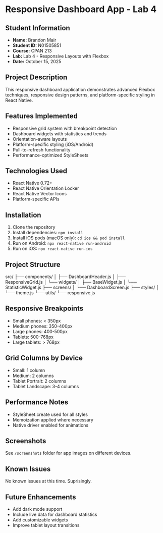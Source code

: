 # Responsive Dashboard App - Lab 4
## Student Information
- **Name:** Brandon Mair
- **Student ID:** N01505851
- **Course:** CPAN 213
- **Lab:** Lab 4 - Responsive Layouts with Flexbox
- **Date:** October 15, 2025

## Project Description
This responsive dashboard application demonstrates advanced Flexbox techniques, responsive design patterns, and platform-specific styling in React Native.

## Features Implemented
- Responsive grid system with breakpoint detection  
- Dashboard widgets with statistics and trends  
- Orientation-aware layouts  
- Platform-specific styling (iOS/Android)  
- Pull-to-refresh functionality  
- Performance-optimized StyleSheets  

## Technologies Used
- React Native 0.72+  
- React Native Orientation Locker  
- React Native Vector Icons  
- Platform-specific APIs  

## Installation
1. Clone the repository  
2. Install dependencies: `npm install`  
3. Install iOS pods (macOS only): `cd ios && pod install`  
4. Run on Android: `npx react-native run-android`  
5. Run on iOS: `npx react-native run-ios`  

## Project Structure
src/
├── components/
│ ├── DashboardHeader.js
│ ├── ResponsiveGrid.js
│ └── widgets/
│ ├── BaseWidget.js
│ └── StatisticWidget.js
├── screens/
│ └── DashboardScreen.js
├── styles/
│ └── theme.js
└── utils/
└── responsive.js


## Responsive Breakpoints
- Small phones: < 350px  
- Medium phones: 350-400px  
- Large phones: 400-500px  
- Tablets: 500-768px  
- Large tablets: > 768px  

## Grid Columns by Device
- Small: 1 column  
- Medium: 2 columns  
- Tablet Portrait: 2 columns  
- Tablet Landscape: 3-4 columns  

## Performance Notes
- StyleSheet.create used for all styles  
- Memoization applied where necessary  
- Native driver enabled for animations  

## Screenshots
See `/screenshots` folder for app images on different devices.  

## Known Issues
No known issues at this time. Suprisingly. 

## Future Enhancements
- Add dark mode support  
- Include live data for dashboard statistics  
- Add customizable widgets  
- Improve tablet layout transitions  
